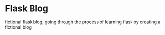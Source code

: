 # Flask Blog
fictional flask blog, going through the process of learning flask by creating a fictional blog
